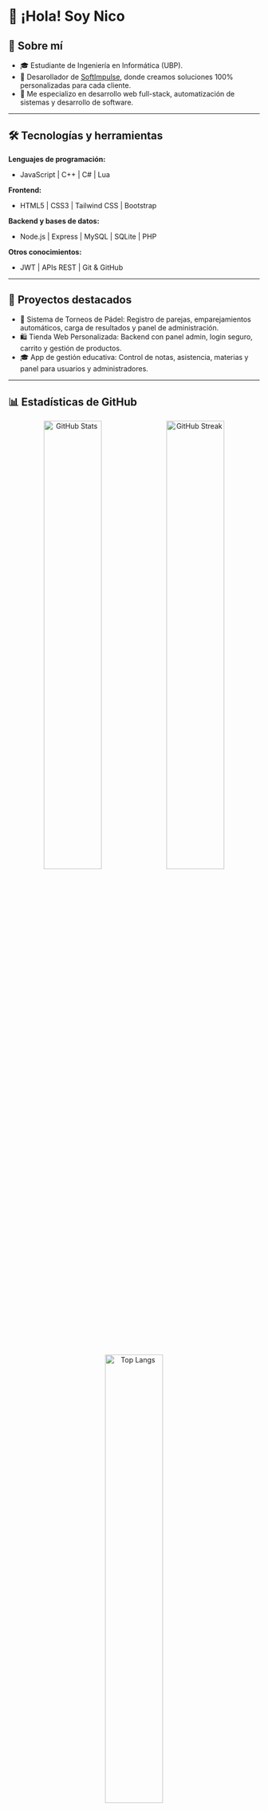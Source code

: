 # 👋 ¡Hola! Soy Nico


## 🚀 Sobre mí

- 🎓 Estudiante de Ingeniería en Informática (UBP).
- 💼 Desarollador de [SoftImpulse](https://softimpulso.ar), donde creamos soluciones 100% personalizadas para cada cliente.
- 🎯 Me especializo en desarrollo web full-stack, automatización de sistemas y desarrollo de software.

---

## 🛠️ Tecnologías y herramientas

**Lenguajes de programación:**
- JavaScript | C++ | C# | Lua

**Frontend:**
- HTML5 | CSS3 | Tailwind CSS | Bootstrap

**Backend y bases de datos:**
- Node.js | Express | MySQL | SQLite | PHP

**Otros conocimientos:**
- JWT | APIs REST | Git & GitHub

---

## 📂 Proyectos destacados

- 🎾 Sistema de Torneos de Pádel: Registro de parejas, emparejamientos automáticos, carga de resultados y panel de administración.
- 🛍️ Tienda Web Personalizada: Backend con panel admin, login seguro, carrito y gestión de productos.
- 🎓 App de gestión educativa: Control de notas, asistencia, materias y panel para usuarios y administradores.

---

## 📊 Estadísticas de GitHub

<div align="center">

<!-- Stats generales -->
<img src="https://github-readme-stats.vercel.app/api?username=Nicoo01x&show_icons=true&theme=github_dark&count_private=true&hide_border=true&include_all_commits=true" alt="GitHub Stats" width="48%" />

<!-- Streak (racha de días consecutivos) -->
<img src="https://streak-stats.demolab.com?user=Nicoo01x&theme=github-dark&hide_border=true&border_radius=10" alt="GitHub Streak" width="48%" />

<!-- Lenguajes más usados -->
<img src="https://github-readme-stats.vercel.app/api/top-langs/?username=Nicoo01x&layout=compact&theme=github_dark&hide_border=true&langs_count=8" alt="Top Langs" width="48%" />

<!-- Trofeos -->
<img src="https://github-profile-trophy.vercel.app/?username=Nicoo01x&theme=darkhub&no-frame=true&margin-w=15" alt="Trophies" width="70%" />

</div>

